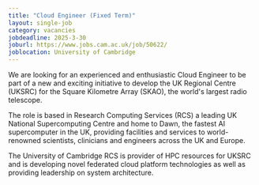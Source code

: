 ```yaml
---
title: "Cloud Engineer (Fixed Term)"
layout: single-job
category: vacancies
jobdeadline: 2025-3-30
joburl: https://www.jobs.cam.ac.uk/job/50622/
joblocation: University of Cambridge
---
```


We are looking for an experienced and enthusiastic Cloud Engineer to be part of a new and exciting initiative to develop the UK Regional Centre (UKSRC) for the Square Kilometre Array (SKAO), the world's largest radio telescope.

The role is based in Research Computing Services (RCS) a leading UK National Supercomputing Centre and home to Dawn, the fastest AI supercomputer in the UK, providing facilities and services to world-renowned scientists, clinicians and engineers across the UK and Europe.

The University of Cambridge RCS is provider of HPC resources for UKSRC and is developing novel federated cloud platform technologies as well as providing leadership on system architecture.
